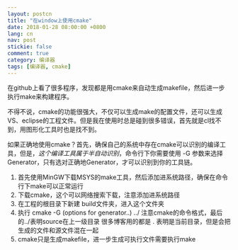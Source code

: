 ```yaml
---
layout: postcn
title: "在window上使用cmake"
date: 2018-01-28 08:00:00 +0800
lang: cn
nav: post
stickie: false 
comment: true
category: 编译器
tags: [编译器, cmake]
---
```

<!-- more-->
在github上看了很多程序，发现都是用cmake来自动生成makefile，然后进一步执行make来构建程序。

不得不说，cmake的功能很强大，不仅可以生成make的配置文件，还可以生成VS、eclipse的工程文件。但是我在使用时总是碰到很多错误，首先就是cl找不到，用图形化工具时也是找不到。

如果正确地使用cmake？首先，确保自己的系统中存在cmake可以识别的编译工具，但是，*这个编译工具属于半自动识别*，命令行下你需要使用 -G 参数来选择Generator，只有选对正确地Generator，才可以识别到你的工具链。

1.  首先使用MinGW下载MSYS的make工具，然后添加进系统路径，确保在命令行下make可以正常运行
2.  下载cmake，这个可以网络搜索下载，注意添加进系统路径
3.  在工程的根目录下新建 build文件夹，进入这个文件夹
4.  执行 cmake -G (options for generator..) ../ 注意cmake的命令格式，最后的../表明source在上一级目录 很多博客用的都是 . 表明是当前目录，但是会把生成的文件和源文件混在一起
5.  cmake只是生成makefile，进一步生成可执行文件需要执行make
